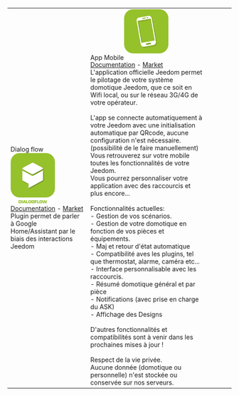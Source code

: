 | | | | | | |
|--- | --- | --- | --- | --- | ---
|Dialog flow<img src="dialogflow/dialogflow_icon.png" width="100" /><br>[Documentation](dialogflow/index.md) - [Market](https://market.jeedom.com/index.php?v=d&plugin_id=3215)<br/>Plugin permet de parler à Google Home/Assistant par le biais des interactions Jeedom|App Mobile<img src="mobile/mobile_icon.png" width="100" /><br>[Documentation](mobile/index.md) - [Market](https://market.jeedom.com/index.php?v=d&plugin_id=2030)<br/>L'application officielle Jeedom permet le pilotage de votre système domotique Jeedom, que ce soit en Wifi local, ou sur le réseau 3G/4G de votre opérateur.<br/><br/>L'app se connecte automatiquement à votre Jeedom avec une initialisation automatique par QRcode, aucune configuration n'est nécessaire. (possibilité de le faire manuellement)<br/>Vous retrouverez sur votre mobile toutes les fonctionnalités de votre Jeedom.<br/>Vous pourrez personnaliser votre application avec des raccourcis et plus encore...<br/><br/>Fonctionnalités actuelles:<br/>- Gestion de vos scénarios.<br/>- Gestion de votre domotique en fonction de vos pièces et équipements.<br/>- Maj et retour d'état automatique<br/>- Compatibilité aves les plugins, tel que thermostat, alarme, caméra etc...<br/>- Interface personnalisable avec les raccourcis.<br/>- Résumé domotique général et par pièce<br/>- Notifications (avec prise en charge du ASK)<br/>- Affichage des Designs <br/><br/>D'autres fonctionnalités et compatibilités sont à venir dans les prochaines mises à jour !<br/><br/>Respect de la vie privée.<br/>Aucune donnée (domotique ou personnelle) n'est stockée ou conservée sur nos serveurs.